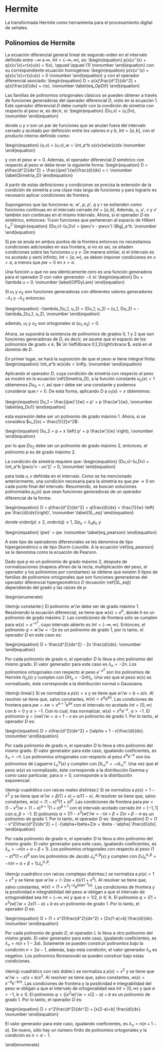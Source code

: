# Hermite
La transformada Hermite como herramienta para el procesamiento digital de señales.
## Polinomios de Hermite
La ecuación diferencial general lineal de segundo orden en el intervalo definido entre $-\infty$ a $\infty$, $Int = (-\infty, \infty)$, es:
\begin{equation}
p(x)u''(x) + q(x)u'(x)+r(x)u(x) = f(x), \qquad \qquad (1) \nonumber
\end{equation}
con su correspondiente ecuación homogénea:
\begin{equation}
p(x)u''(x) + q(x)u'(x)+r(x)u(x) = 0 \nonumber
\end{equation}
y con el operador diferencial asociado:
\begin{equation}
D = p(x)\frac{d^2}{dx^2} + q(x)\frac{d}{dx} + r(x). \nonumber
\label{eq_OpDif}
\end{equation}

Las familias de polinomios ortogonales clásicos se pueden obtener a través de funciones generadoras del operador diferencial $D$, visto en la ecuación 1. Este operador diferencial $D$ debe cumplir con la condición de simetría con respecto al peso $w$, es decir, si:
\begin{equation}
(Du,v) = (u,Dv), \nonumber
\end{equation}

donde $u$ y $v$ son un par de funciones que se anulan fuera del intervalo cerrado y acotado por definición entre los valores $a$ y $b$, $Int = [a, b]$, con el producto interno definido como:

\begin{equation}
(u,v) = (u,v)_w = \int_a^b u(x)v(w)w(x)dx \nonumber
\end{equation} 

y con el peso $w>0$. Además, el operador diferencial $D$ simétrico con respecto al peso $w$ debe tener la siguiente forma:
\begin{equation}
D = p\frac{d^2}{dx^2} + \frac{(pw)'}{w}\frac{d}{dx} + r. \nonumber
\label{Simetria_D}
\end{equation}

A partir de estas definiciones y condiciones se precisa la extensión de la condición de simetría a una clase más larga de funciones y para lograrlo es necesario aplicar condiciones de frontera.

Supongamos que las funciones $w$, $w'$, $p$, $p'$, $q$ y $r$ se extienden como funciones continuas en el intervalo cerrado $Int = [a, b]$. Además, $u$, $u'$, $v$ y $v'$ también son continuas en el mismo intervalo. Ahora, si el operador $D$ es simétrico, entonces: %son funciones que pertenecen al espacio de Hilbert $L^2_w$ 
\begin{equation}
(Du,v)-(u,Dv) = (pwu'v - pwuv') \Big|_a^b. \nonumber
\end{equation}

Si $pw$ se anula en ambos puntos de la frontera entonces no necesitamos condiciones adicionales en esa frontera, si no es así, se añaden condiciones sobre las funciones $u$ y $v$. De manera similar, si el intervalo es no acotado y semi infinito, $Int = [a, \infty)$, se deben imponer condiciones en $x = a$, a menos que $pw = 0$ en $x = a$. 

Una función $u$ que no sea idénticamente cero es una función generadora para el operador $D$ con valor generador $-\lambda$ si:
\begin{equation}
Du + \lambda u = 0. \nonumber
\label{OPDyLam}
\end{equation}

Si $u_1$ y $u_2$ son funciones generadoras con diferentes valores generadores $-\lambda_1$ y $-\lambda_2$ entonces:

\begin{equation}
-\lambda_1(u_1, u_2) = (Du_1, u_2) = (u_1, Du_2) = -\lambda_2(u_1, u_2), \nonumber
\end{equation}

además, $u_1$ y $u_2$ son ortogonales si $(u_1, u_2)  = 0$.

Ahora, se supondrá la existencia de polinomios de grados 0, 1 y 2 que son funciones generadoras de $D$, es decir, se asume que el espacio de los polinomios de grado $\leq$ $k$, $k \in \left\lbrace 0,1,2\right\rbrace $, está en el dominio de $D$. 

En primer lugar, se hará la suposición de que el peso $w$ tiene integral finita:
\begin{equation}
\int_a^b w(x)dx < \infty. \nonumber
\end{equation}

Aplicando el operador $D$, cuya condición de simetría con respecto al peso se mostró en la ecuación \ref{Simetria_D}, a la función constante $u_0(x)=1$ obtenemos $Du_0 = r$, así que $r$ debe ser una constante y podemos considerar que $r = 0$. De esta forma, aplicando $D$ a $u_1(x) = x$ obtenemos:

\begin{equation}
Du_1 = \frac{(pw)'}{w} = p' + p \frac{w'}{w}, \nonumber
\label{eq_Du1}
\end{equation}

esta expresión debe ser un polinomio de grado máximo 1. Ahora, si se considera $u_2(x) = \frac{1}{2}x^2$:

\begin{equation}
Du_2 = p + x \left( p' + p \frac{w'}{w} \right),  \nonumber
\end{equation}

por lo que $Du_2$ debe ser un polinomio de grado máximo 2, entonces, el polinomio $p$ es de grado máximo 2.

La condición de simetría requiere que:
\begin{equation}
(Du,v)-(u,Dv) = \int_a^b [pw(u'v - uv')]' = 0, \nonumber
\end{equation}

para toda $u,v$ definida en el intervalo. Como se ha mencionado anteriormente, una condición necesaria para la simetría es que $pw \to 0$ en cada punto final del intervalo. Resumiendo, se buscan soluciones polinomiales $p_n(x)$ que sean funciones generadoras de un operador diferencial de la forma:

\begin{equation}
D = p\frac{d^2}{dx^2} + q\frac{d}{dx} = \frac{1}{w} \left( pw \frac{d}{dx}\right)', \nonumber
\label{SL_eq} 
\end{equation}  

donde $orden(p) \leq 2$, $orden(q) \leq 1$, $Dp_n = \lambda_n p_n$ y 

\begin{equation}
(pw)' = qw. \nonumber
\label{eq_pearson}
\end{equation} 

A este tipo de operadores diferenciales se les denomina de tipo hipergeométrico o de tipo Sturm-Liouville. A la ecuación \ref{eq_pearson} se le denomina como la ecuación de Pearson.

Dado que $p$ es un polinomio de grado máximo 2, después de normalizaciones (mapeos afines de la recta, multiplicación del peso, el operador y los polinomios por constantes) se obtiene que existen 5 tipos de familias de polinomios ortogonales que son funciones generadoras del operador diferencial hipergeométrico $D$ (ecuación \ref{SL_eq}) dependiendo del grado y las raíces de $p$:

\begin{enumerate}

\item{$p$ constante:} El polinomio $w' / w$ debe ser de grado máximo 1. Resolviendo la ecuación diferencial, se tiene que $w(x) = e^h$, donde $h$ es un polinomio de grado máximo 2. Las condiciones de frontera sólo se cumplen para $w(x) = e^{-x^2}$, cuyo intervalo abierto es $Int = (-\infty, \infty)$. Entonces, el polinomio $q = w'/w = -2x$ es un polinomio de grado 1, por lo tanto, el operador $D$ en este caso es:

\begin{equation}
D = \frac{d^2}{dx^2} - 2x \frac{d}{dx}. \nonumber
\end{equation}

Por cada polinomio de grado $n$, el operador $D$ lo lleva a otro polinomio del mismo grado. El valor generador para este caso es $\lambda_n = -2n$. Los polinomios ortogonales con respecto al peso $e^{-x^2}$ son los polinomios de Hermite $H_n(x)$ y cumplen con $DH_n = -2nH_n$. Una vez que el peso $w(x)$ es normalizado, éste corresponde a la distribución normal o Gaussiana.

\item{$p$ lineal:} Si se normaliza a $p(x) = x$ y se tiene que $w'/w = b+\alpha/x$. Al resolver se tiene que, salvo constantes, $w(x) = x^\alpha e^{bx}$. Las condiciones de frontera para $pw = xw = x^{\alpha+1} e^{bx}$ con el intervalo no acotado $Int = [0, \infty)$ con $b<0$ y $\alpha > -1$. Con lo cual, tras normalizar, $w(x) = x^{\alpha} e^{-x}$, $\alpha >-1$. El polinomio $q = (xw)'/w = \alpha + 1 - x$ es un polinomio de grado 1. Por lo tanto, el operador $D$ es:

\begin{equation}
D = x\frac{d^2}{dx^2} + (\alpha + 1 - x)\frac{d}{dx}. \nonumber
\end{equation}

Por cada polinomio de grado $n$, el operador $D$ lo lleva a otro polinomio del mismo grado. El valor generador para este caso, igualando coeficientes, es $\lambda_n = -n$. Los polinomios ortogonales con respecto al peso $x^{\alpha} e^{-x}$ son los polinomios de Laguerre $L^{\alpha}_n(x)$ y cumplen con $DL^{\alpha}_n = -n L^{\alpha}_n$. Una vez que el peso $w(x)$ es normalizado, éste corresponde a la distribución Gamma y como caso particular, para $\alpha = 0$, corresponde a la distribución exponencial.

\item{$p$ cuadrático con raíces reales distintas:} Si se normaliza a $p(x) = 1 - x^2$ y se tiene que $w'/w = \beta / (1+x) + \alpha/(1-x)$. Al resolver se tiene que, salvo constantes, $w(x) = (1-x)^{\alpha} (1+x)^{\beta}$. Las condiciones de frontera para $pw = (1 - x^2)w = (1-x)^{\alpha+1} (1+x)^{\beta+1}$ con el intervalo acotado cerrado $Int = [-1, 1]$ con $\alpha, \beta > -1$. El polinomio $q = ((1 - x^2)w)'/w = -(\alpha+\beta+2)x + \beta - \alpha$ es un polinomio de grado 1. Por lo tanto, el operador $D$ es:
\begin{equation}
D = (1 - x^2)\frac{d^2}{dx^2} + [ -(\alpha+\beta+2)x + \beta - \alpha] \frac{d}{dx}.
\end{equation} 

Por cada polinomio de grado $n$, el operador $D$ lo lleva a otro polinomio del mismo grado. El valor generador para este caso, igualando coeficientes, es $\lambda_n = -n(n+\alpha+\beta+1)$. Los polinomios ortogonales con respecto al peso $(1-x)^{\alpha} (1+x)^{\beta}$ son los polinomios de Jacobi $J^{\alpha, \beta}_n(x)$ y cumplen con $DJ^{\alpha, \beta}_n = -n (n+\alpha+\beta+1) J^{\alpha, \beta}_n$. 

\item{$p$ cuadrático con raíces complejas distintas:} se normaliza a $p(x) = 1 + x^2$ y se tiene que $w'/w = (-2ax+b)/(1+x^2)$. Al resolver se tiene que, salvo constantes, $w(x) = (1+x^2)^{-a} e^{b tan^{-1}(x)}$. Las condiciones de frontera y la positividad e integrabilidad del peso $w$ obligan a que el intervalo de ortogonalidad sea $Int = (-\infty, \infty)$ y que $a>1/2$, $b \in \mathbb{R}$. El polinomio  $q = ((1 + x^2)w)'/w = 2x(1-a)+b$ es un polinomio de grado 1. Por lo tanto, el operador $D$ es:

\begin{equation}
D = (1 + x^2)\frac{d^2}{dx^2} + [2x(1-a)+b] \frac{d}{dx}. \nonumber
\end{equation} 

Por cada polinomio de grado $D$, el operador $L$ lo lleva a otro polinomio del mismo grado. El valor generador para este caso, igualando coeficientes, es $\lambda_n = n(n+1 - 2a)$. Solamente se pueden construir polinomios bajo la condición $n < 2a-1$, además, bajo esta condición, el valor generador $\lambda_n$ es negativo. Los polinomios Romanovski se pueden construir bajo estas condiciones.

\item{$p$ cuadrático con raíz doble:} se normaliza a $p(x) = x^2$ y se tiene que $w'/w = -a/x + b/x^2$. Al resolver se tiene que, salvo constantes, $w(x) = x^{-a} e^{-b/x}$. Las condiciones de frontera y la positividad e integrabilidad del peso $w$ obligan a que el intervalo de ortogonalidad sea $Int = [0, \infty)$ y que $a>-1$, $b \geq 0$. El polinomio  $q = ((x^2 w)'/w = x(2-a)+b$ es un polinomio de grado 1. Por lo tanto, el operador $D$ es:

\begin{equation}
D = x^2\frac{d^2}{dx^2} + [x(2-a)+b] \frac{d}{dx}. \nonumber
\end{equation}  

El valor generador para este caso, igualando coeficientes, es $\lambda_n = n(n+1 - a)$. De nuevo, sólo hay un número finito de polinomios ortogonales y la condición es $n < a-1$.

\end{enumerate}
